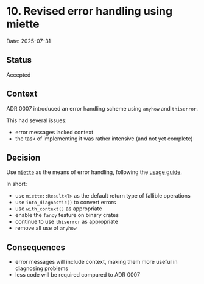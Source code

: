# 10. Revised error handling using miette

Date: 2025-07-31

## Status

Accepted

## Context

ADR 0007 introduced an error handling scheme using `anyhow` and `thiserror`.

This had several issues:

- error messages lacked context
- the task of implementing it was rather intensive (and not yet complete)

## Decision

Use [`miette`](https://docs.rs/miette/) as the means of error handling, following the [usage guide](https://docs.rs/miette/latest/miette/#using).

In short:

- use `miette::Result<T>` as the default return type of fallible operations
- use `into_diagnostic()` to convert errors
- use `with_context()` as appropriate
- enable the `fancy` feature on binary crates
- continue to use `thiserror` as appropriate
- remove all use of `anyhow`

## Consequences

- error messages will include context, making them more useful in diagnosing problems
- less code will be required compared to ADR 0007
